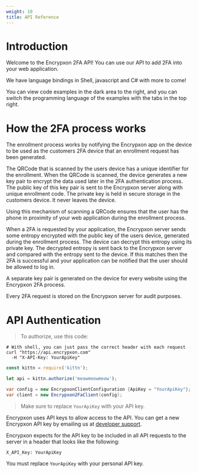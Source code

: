 ```yaml
---
weight: 10
title: API Reference
---
```


# Introduction

Welcome to the Encrypxon 2FA API! You can use our API to add 2FA into your web application.

We have language bindings in Shell, javascript and C# with more to come!

You can view code examples in the dark area to the right, and you can switch the programming language of the examples with the tabs in the top right.

# How the 2FA process works

The enrollment process works by notifying the Encrypxon app on the device to be used as the customers 2FA device that an enrollment request has been generated.

The QRCode that is scanned by the users device has a unique identifier for the enrollment. When the QRCode is scanned, the device generates a new key pair to encrypt the data used later in the 2FA authentication process. The public key of this key pair is sent to the Encrypxon server along with unique enrollment code. The private key is held in secure storage in the customers device. It never leaves the device. 

Using this mechanism of scanning a QRCode ensures that the user has the phone in proximity of your web application during the enrollment process.

When a 2FA is requested by your application, the Encrypxon server sends some entropy encrypted with the public key of the users device, generated during the enrollment process.
The device can decrypt this entropy using its private key. The decrypted entropy is sent back to the Encrypxon server and compared with the entropy sent to the device. If this matches then the 2FA is successful and your application can be notified that the user should be allowed to log in.

A separate key pair is generated on the device for every website using the Encrypxon 2FA process. 

Every 2FA request is stored on the Encrypxon server for audit purposes. 


# API Authentication

> To authorize, use this code:



```shell
# With shell, you can just pass the correct header with each request
curl "https://api.encrypxon.com"
  -H "X-API-Key: YourApiKey"
```

```javascript
const kittn = require('kittn');

let api = kittn.authorize('meowmeowmeow');
```

```csharp
var config = new EncrypxonClientConfiguration {ApiKey = "YourApiKey"};
var client = new Encrypxon2FaClient(config);
```

> Make sure to replace `YourApiKey` with your API key.

Encrypxon uses API keys to allow access to the API. You can get a new Encrypxon API key by emailing us at [developer support](mailto:info@encrypxon.com).

Encrypxon expects for the API key to be included in all API requests to the server in a header that looks like the following:

`X_API_Key: YourApiKey`

<aside class="notice">
You must replace <code>YourApiKey</code> with your personal API key.
</aside>
